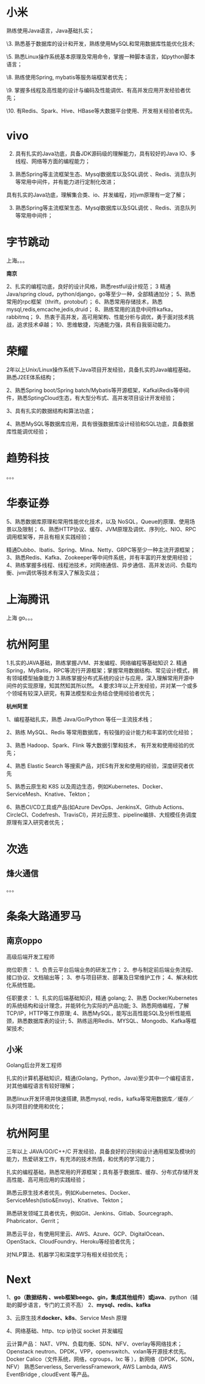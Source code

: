 # 小米


熟练使用Java语言，Java基础扎实；

\3. 熟悉基于数据库的设计和开发，熟练使用MySQL和常用数据库性能优化技术; 

\5. 熟悉Linux操作系统基本原理及常用命令，掌握一种脚本语言，如python脚本语言；

\8. 熟练使用Spring, mybatis等服务端框架者优先； 

\9. 掌握多线程及高性能的设计与编码及性能调优、有高并发应用开发经验者优先；

\10. 有Redis、Spark、Hive、HBase等大数据平台使用、开发相关经验者优先。




# vivo
2. 具有扎实的Java功底，具备JDK源码级的理解能力，具有较好的Java IO、多线程、网络等方面的编程能力；

3. 熟悉Spring等主流框架生态、Mysql数据库以及SQL调优 、Redis、消息队列等常用中间件，并有能力进行定制化改进；

   

具有扎实的Java功底，理解集合类、io、并发编程，对jvm原理有一定了解；

3. 熟悉Spring等主流框架生态、Mysql数据库以及SQL调优 、Redis、消息队列等常用中间件；

# 字节跳动

上海。。。



**南京**

 2、扎实的编程功底，良好的设计风格，熟悉restful设计规范； 3 精通Java/spring cloud，python/django，go等至少一种，全部精通加分； 5、熟悉常用的rpc框架（thrift，protobuf）； 6、熟悉常用存储技术，熟悉 mysql,redis,emcache,jedis,druid； 8、熟练常用的消息中间件kafka，rabbitmq； 9、热衷于高并发，高可用架构、性能分析与调优，勇于面对技术挑战，追求技术卓越； 10、思维敏捷，沟通能力强，具有自我驱动能力。 

# 荣耀
2年以上Unix/Linux操作系统下Java项目开发经验，具备扎实的Java编程基础，熟悉J2EE体系结构；

 2、熟悉Spring boot/Spring batch/Mybatis等开源框架，Kafka\Redis等中间件，熟悉SptingCloud生态，有大型分布式、高并发项目设计开发经验； 

3、具有扎实的数据结构和算法功底；

 4、熟悉MySQL等数据库应用，具有很强数据库设计经验和SQL功底，具备数据库性能调优经验； 



# 趋势科技
。。。






# 华泰证券
5、熟悉数据库原理和常用性能优化技术，以及 NoSQL，Queue的原理、使用场景以及限制；
6、熟悉HTTP协议、缓存、JVM原理及调优、序列化、NIO、RPC 调用框架等，并且有相关实践经验；



精通Dubbo、Ibatis、Spring、Mina、Netty、GRPC等至少一种主流开源框架； 3、熟悉Redis、Kafka、Zookeeper等中间件系统，并有丰富的开发使用经验； 4、熟练掌握多线程、线程池技术，对网络通信、异步通信、高并发访问、负载均衡、jvm调优等技术有深入了解及实战； 



# 上海腾讯

上海 go。。。






# 杭州阿里
1.扎实的JAVA基础，熟练掌握JVM、并发编程、网络编程等基础知识
2. 精通 Spring，MyBatis，RPC等流行开源框架；掌握常用数据结构、常见设计模式，拥有领域模型抽象能力
  3.熟练掌握分布式系统的设计与应用，深入理解常用开源中间件的实现原理，知其然知其所以然。
  4.要求3年以上开发经验，并对某一个或多个领域有较深入研究，有算法模型和业务结合使用经验者优先；



**杭州阿里**

1、编程基础扎实，熟悉 Java/Go/Python 等任一主流技术栈；

2、熟练 MySQL、Redis 等常用数据库，有较强的设计能力和丰富的优化经验；

3、熟悉 Hadoop、Spark、Flink 等大数据引擎和技术， 有开发和使用经验的优先；

4、熟悉 Elastic Search 等搜索产品，对ES有开发和使用的经验，深度研究者优先

5、熟悉云原生和 K8S 以及周边生态，例如Kubernetes、Docker、ServiceMesh、Knative、Tekton；

6、熟悉CI/CD工具或产品(如Azure DevOps、JenkinsX、Github Actions、CircleCI、Codefresh、TravisCI)，并对云原生、pipeline编排、大规模任务调度原理有深入研究者优先；







# 次选

## 烽火通信

。。。



















# 条条大路通罗马

## 南京oppo

高级后端开发工程师 

岗位职责： 1、负责云平台后端业务的研发工作； 2、参与制定前后端业务流程、接口协议、文档输出等； 3、参与项目研发、部署及日常维护工作； 4、解决和优化系统性能。 

任职要求： 1、扎实的后端基础知识，精通 golang; 2、熟悉 Docker/Kubernetes 的系统结构和设计理念，并能转化为实际的产品功能; 3、熟悉网络编程，了解TCP/IP，HTTP等工作原理; 4、熟悉MySQL，能写出高性能SQL及分析性能瓶颈，熟悉数据库表的设计; 5、熟练运用Redis、MYSQL、Mongodb、Kafka等框架技术; 



## 小米

Golang后台开发工程师 

扎实的计算机基础知识，精通(Golang，Python，Java)至少其中一个编程语言，对其他编程语言有较好理解；

熟悉linux开发环境并快速搭建, 熟悉mysql, redis，kafka等常用数据库／缓存／队列项目的使用和优化； 





# 杭州阿里



三年以上 JAVA/GO/C++/C 开发经验，具备良好的识别和设计通用框架及模块的能力，热爱研发工作，有充沛的技术热情，和优秀的学习能力； 

扎实的编程基础，熟悉常用的开源框架；具有基于数据库、缓存、分布式存储开发高性能、高可用应用的实践经验； 

熟悉云原生技术者优先，例如Kubernetes、Docker、ServiceMesh(Istio&Envoy)、Knative、Tekton； 

熟悉研发领域工具者优先，例如Git、Jenkins、Gitlab、Sourcegraph、Phabricator、Gerrit； 

熟悉云平台，有使用阿里云、AWS、Azure、GCP、DigitalOcean、OpenStack、CloudFoundry、Heroku等经验者优先； 

对NLP算法、机器学习和深度学习有相关经验优先； 



# Next

1、**go（数据结构 、web框架beego、gin，集成其他组件）或java**、python（辅助的脚步语言，专门的工资不高）
2、**mysql、redis、kafka**

3、云原生技术**docker、k8s**、Service Mesh 原理

4、网络基础、http、tcp ip协议 socket 并发编程



云计算产品：
NAT、VPN、负载均衡、SDN、NFV、overlay等网络技术；
Openstack neutron、DPDK，VPP，openvswitch、vxlan等开源技术优先。
Docker Calico（文件系统，网络，cgroups，lxc 等 ），新网络（DPDK，SDN，NFV）
熟悉Serverless, ServerlessFramework, AWS Lambda, AWS EventBridge , cloudEvent 等产品。



